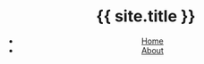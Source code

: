<!DOCTYPE html>
<html lang="en">
<head>
  <meta charset="UTF-8">
  <meta name="viewport" content="width=device-width, initial-scale=1.0">
  <title>{{ page.title }}</title>
  <link rel="stylesheet" href="{{ '/assets/css/style.css' | relative_url }}">
</head>
<body>
  <header>
    <h1>{{ site.title }}</h1>
    <nav>
      <ul>
        <li><a href="/">Home</a></li>
        <li><a href="/about">About</a></li>
        <!-- Add more navigation links as needed -->
      </ul>
    </nav>
  </header>
  
</body>
</html>
